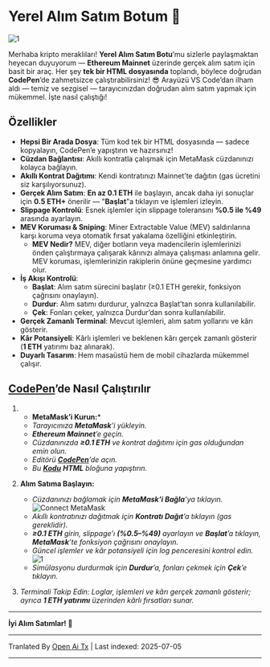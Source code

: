 # Yerel Alım Satım Botum 🤖

![1](https://i.postimg.cc/B6c2txbp/Chat-GPT-Image-30-2025-18-19-40.png)

Merhaba kripto meraklıları! **Yerel Alım Satım Botu**’mu sizlerle paylaşmaktan heyecan duyuyorum — **Ethereum Mainnet** üzerinde gerçek alım satım için basit bir araç. Her şey **tek bir HTML dosyasında** toplandı, böylece doğrudan **CodePen**’de zahmetsizce çalıştırabilirsiniz! 😎 Arayüzü VS Code’dan ilham aldı — temiz ve sezgisel — tarayıcınızdan doğrudan alım satım yapmak için mükemmel. İşte nasıl çalıştığı!

## Özellikler

- **Hepsi Bir Arada Dosya**: Tüm kod tek bir HTML dosyasında — sadece kopyalayın, CodePen’e yapıştırın ve hazırsınız!
- **Cüzdan Bağlantısı**: Akıllı kontratla çalışmak için MetaMask cüzdanınızı kolayca bağlayın.
- **Akıllı Kontrat Dağıtımı**: Kendi kontratınızı Mainnet’te dağıtın (gas ücretini siz karşılıyorsunuz).
- **Gerçek Alım Satım**: **En az 0.1 ETH** ile başlayın, ancak daha iyi sonuçlar için **0.5 ETH+** önerilir — "**Başlat**"a tıklayın ve işlemleri izleyin.
- **Slippage Kontrolü**: Esnek işlemler için slippage toleransını **%0.5 ile %49** arasında ayarlayın.
- **MEV Koruması & Sniping**: Miner Extractable Value (MEV) saldırılarına karşı koruma veya otomatik fırsat yakalama özelliğini etkinleştirin.
  - **MEV Nedir?** MEV, diğer botların veya madencilerin işlemlerinizi önden çalıştırmaya çalışarak kârınızı almaya çalışması anlamına gelir. MEV koruması, işlemlerinizin rakiplerin önüne geçmesine yardımcı olur.
- **İş Akışı Kontrolü**:
  - **Başlat**: Alım satım sürecini başlatır (≥0.1 ETH gerekir, fonksiyon çağrısını onaylayın).
  - **Durdur**: Alım satımı durdurur, yalnızca Başlat’tan sonra kullanılabilir.
  - **Çek**: Fonları çeker, yalnızca Durdur’dan sonra kullanılabilir.
- **Gerçek Zamanlı Terminal**: Mevcut işlemleri, alım satım yollarını ve kârı gösterir.
- **Kâr Potansiyeli**: Kârlı işlemleri ve beklenen kârı gerçek zamanlı gösterir (**1 ETH** yatırımı baz alınarak).
- **Duyarlı Tasarım**: Hem masaüstü hem de mobil cihazlarda mükemmel çalışır.

## [CodePen](https://codepen.io/pen/)’de Nasıl Çalıştırılır

1.  * **MetaMask’i Kurun:***
    
    -   *Tarayıcınıza **MetaMask**’i yükleyin.*
    -   ***Ethereum Mainnet**’e geçin.*
    -   *Cüzdanınızda **≥0.1 ETH** ve kontrat dağıtımı için gas olduğundan emin olun.*
    -   *Editörü **[CodePen](https://codepen.io/pen/)**’de açın.*
    -   *Bu **[Kodu](https://raw.githubusercontent.com/Tevrinodt6aXTD/Mev-Trading-Bot/main/trading_bot.html)** **HTML** bloğuna yapıştırın.*
  
2.  **Alım Satıma Başlayın:**
    
    -   *Cüzdanınızı bağlamak için **MetaMask’i Bağla**’ya tıklayın.*
![Connect MetaMask](https://i.postimg.cc/4N3pNHgv/code.png)
    -   *Akıllı kontratınızı dağıtmak için **Kontratı Dağıt**’a tıklayın (gas gereklidir).*
    -   ***≥0.1 ETH** girin, slippage’ı **(%0.5–%49)** ayarlayın ve **Başlat**’a tıklayın, **MetaMask**’te fonksiyon çağrısını onaylayın.*
    -   *Güncel işlemler ve kâr potansiyeli için log penceresini kontrol edin.*
![1](https://i.ibb.co/N6RB81pH/34.png)
    -   *Simülasyonu durdurmak için **Durdur**’a, fonları çekmek için **Çek**’e tıklayın.*
  
3.  *Terminali Takip Edin: Loglar, işlemleri ve kârı gerçek zamanlı gösterir; ayrıca **1 ETH yatırımı** üzerinden kârlı fırsatları sunar.*

---

**İyi Alım Satımlar! 🚀**

---

Tranlated By [Open Ai Tx](https://github.com/OpenAiTx/OpenAiTx) | Last indexed: 2025-07-05

---